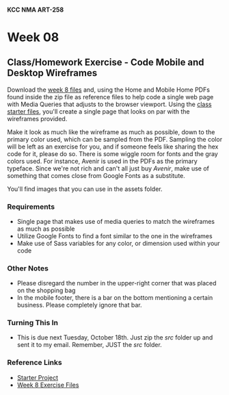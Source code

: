 #### KCC NMA ART-258
# Week 08

## Class/Homework Exercise - Code Mobile and Desktop Wireframes

Download the [week 8 files](https://simplesessions.com/kcc/week8.zip) and, using the Home and Mobile Home PDFs found inside the zip file as reference files to help code a single web page with Media Queries that adjusts to the browser viewport. Using the [class starter files](https://github.com/simplesessions/kcc-nma-art258-starter), you'll create a single page that looks on par with the wireframes provided.

Make it look as much like the wireframe as much as possible, down to the primary color used, which can be sampled from the PDF. Sampling the color will be left as an exercise for you, and if someone feels like sharing the hex code for it, please do so. There is some wiggle room for fonts and the gray colors used. For instance, Avenir is used in the PDFs as the primary typeface. Since we're not rich and can't all just buy _Avenir_, make use of something that comes close from Google Fonts as a substitute.

You'll find images that you can use in the assets folder.

### Requirements

- Single page that makes use of media queries to match the wireframes as much as possible
- Utilize Google Fonts to find a font similar to the one in the wireframes
- Make use of Sass variables for any color, or dimension used within your code

### Other Notes

- Please disregard the number in the upper-right corner that was placed on the shopping bag
- In the mobile footer, there is a bar on the bottom mentioning a certain business. Please completely ignore that bar.

### Turning This In

- This is due next Tuesday, October 18th. Just zip the _src_ folder up and sent it to my email. Remember, JUST the _src_ folder.

### Reference Links

- [Starter Project](https://github.com/simplesessions/kcc-nma-art258-starter)
- [Week 8 Exercise Files](https://simplesessions.com/kcc/week8.zip)
